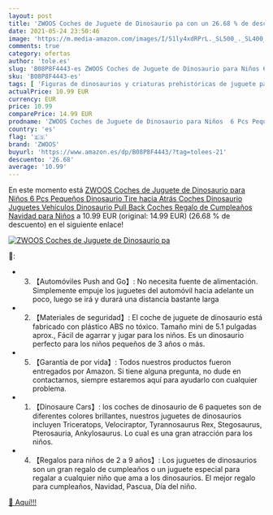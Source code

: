 ```yaml
---
layout: post
title: 'ZWOOS Coches de Juguete de Dinosaurio pa con un 26.68 % de descuento'
date: 2021-05-24 23:50:46
image: 'https://m.media-amazon.com/images/I/51ly4xdRPrL._SL500_._SL400_.jpg'
comments: true
category: ofertas
author: 'tole.es'
slug: 'B08P8F4443-es ZWOOS Coches de Juguete de Dinosaurio para Niños 6 Pcs...'
sku: 'B08P8F4443-es'
tags: [ 'Figuras de dinosaurios y criaturas prehistóricas de juguete para niños','Juguetes','Juguetes y juegos','Muñecos y figuras','navidad','zwoos', ]
actualPrice: 10.99 EUR
currency: EUR
price: 10.99
comparePrice: 14.99 EUR
prodname: 'ZWOOS Coches de Juguete de Dinosaurio para Niños  6 Pcs Pequeños Dinosaurio Tire hacia Atrás Coches Dinosaurio Juguetes Vehículos Dinosaurio Pull Back Coches Regalo de Cumpleaños Navidad para Niños'
country: 'es'
flag: '🇪🇸'
brand: 'ZWOOS'
buyurl: 'https://www.amazon.es/dp/B08P8F4443/?tag=tolees-21'
descuento: '26.68'
average: '10.99'
---
```


En este momento está [ZWOOS Coches de Juguete de Dinosaurio para Niños  6 Pcs Pequeños Dinosaurio Tire hacia Atrás Coches Dinosaurio Juguetes Vehículos Dinosaurio Pull Back Coches Regalo de Cumpleaños Navidad para Niños](https://www.amazon.es/dp/B08P8F4443/?tag=tolees-21) a 10.99 EUR (original: 14.99 EUR) (26.68 %  de descuento) en el siguiente enlace!

[![ZWOOS Coches de Juguete de Dinosaurio pa](https://m.media-amazon.com/images/I/51ly4xdRPrL._SL500_._SL400_.jpg)](https://www.amazon.es/dp/B08P8F4443/?tag=tolees-21)

🔎:

- 3. 【Automóviles Push and Go】: No necesita fuente de alimentación. Simplemente empuje los juguetes del automóvil hacia adelante un poco, luego se irá y durará una distancia bastante larga
- 2. 【Materiales de seguridad】: El coche de juguete de dinosaurio está fabricado con plástico ABS no tóxico. Tamaño mini de 5.1 pulgadas aprox., Fácil de agarrar y jugar para los niños. Es un dinosaurio perfecto para los niños pequeños de 3 años o más.
- 5. 【Garantía de por vida】: Todos nuestros productos fueron entregados por Amazon. Si tiene alguna pregunta, no dude en contactarnos, siempre estaremos aquí para ayudarlo con cualquier problema.
- 1. 【Dinosaure Cars】: los coches de dinosaurio de 6 paquetes son de diferentes colores brillantes, nuestros juguetes de dinosaurios incluyen Triceratops, Velociraptor, Tyrannosaurus Rex, Stegosaurus, Pterosauria, Ankylosaurus. Lo cual es una gran atracción para los niños.
- 4. 【Regalos para niños de 2 a 9 años】: Los juguetes de dinosaurios son un gran regalo de cumpleaños o un juguete especial para regalar a cualquier niño que ama a los dinosaurios. El mejor regalo para cumpleaños, Navidad, Pascua, Día del niño.

[🛒 Aquí!!!](https://www.amazon.es/dp/B08P8F4443/?tag=tolees-21)
